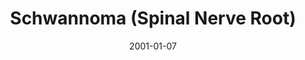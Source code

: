 ---
title: Schwannoma (Spinal Nerve Root)
image: https://www.cycif.org/assets/img/coy-acta-neuropathol-2019/5_2_SchwannomaSpinalNerveRoot.jpg
date: '2001-01-07'
minerva_link: https://www.cycif.org/data/coy-acta-neuropathol-2019/osd-5_2_SchwannomaSpinalNerveRoot.html
info_link: https://www.cycif.org/data/coy-acta-neuropathol-2019/index.html
show_page_link: false
---